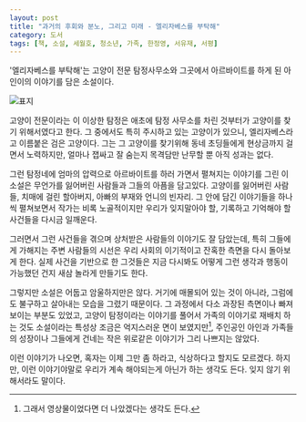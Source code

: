 ```yaml
---
layout: post
title: "과거의 후회와 분노, 그리고 미래 - 엘리자베스를 부탁해"
category: 도서
tags: [책, 소설, 세월호, 청소년, 가족, 한정영, 서유재, 서평]
---
```


'엘리자베스를 부탁해'는
고양이 전문 탐정사무소와 그곳에서 아르바이트를 하게 된 아인이의 이야기를 담은 소설이다.

![표지](https://lh3.googleusercontent.com/SAjvc2fG8HI9K_KyHdloEQcIjMeSsk2-v4IlcTqv77zleQkACRAtDEtRZD3-bZ-SGC-7qqMlo8r3kg=s480)

고양이 전문이라는 이 이상한 탐정은
애초에 탐정 사무소를 차린 것부터가 고양이를 찾기 위해서였다고 한다.
그 중에서도 특히 주시하고 있는 고양이가 있으니, 엘리자베스라고 이름붙은 검은 고양이다.
그는 그 고양이를 찾기위해 동네 초딩들에게 현상금까지 걸면서 노력하지만,
얼마나 잽싸고 잘 숨는지 목격담만 난무할 뿐 아직 성과는 없다.

그런 탐정네에 엄마의 압력으로 아르바이트를 하러 가면서 펼쳐지는 이야기를 그린 이 소설은
무언가를 잃어버린 사람들과 그들의 아픔을 담고있다.
고양이를 잃어버린 사람들,
치매에 걸린 할아버지,
아빠의 부재와 언니의 빈자리.
그 안에 담긴 이야기들을 하나씩 펼쳐보면서
작가는 비록 노골적이지만
우리가 잊지말아야 할,
기록하고 기억해야 할 사건들을 다시금 일깨운다.

그러면서 그런 사건들을 겪으며 상처받은 사람들의 이야기도 잘 담았는데,
특히 그들에게 가해지는 주변 사람들의 시선은 우리 사회의 이기적이고 잔혹한 측면을 다시 돌아보게 한다.
실제 사건을 기반으로 한 그것들은
지금 다시봐도 어떻게 그런 생각과 행동이 가능했던 건지 새삼 놀라게 만들기도 한다.

그렇지만 소설은 어둡고 암울하지만은 않다.
거기에 매몰되어 있는 것이 아니라,
그럼에도 불구하고 살아내는 모습을 그렸기 때문이다.
그 과정에서 다소 과장된 측면이나 빠져보이는 부분도 있었고,
고양이 탐정이라는 이야기를 풀어서 가족의 이야기로 재배치 하는 것도
소설이라는 특성상 조금은 억지스러운 면이 보였지만[^1],
주인공인 아인과 가족들의 성장이나 그들에게 건네는 작은 위로같은 이야기가 그리 나쁘지는 않았다.

[^1]: 그래서 영상물이었다면 더 나았겠다는 생각도 든다.

이런 이야기가 나오면,
혹자는 이제 그만 좀 하라고, 식상하다고 할지도 모르겠다.
하지만, 이런 이야기야말로 우리가 계속 해야되는게 아닌가 하는 생각도 든다.
잊지 않기 위해서라도 말이다.

